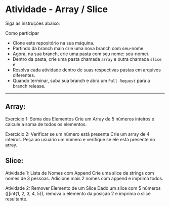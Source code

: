 # Atividade - Array / Slice

Siga as instruções abaixo:

Como participar

- Clone este repositório na sua máquina.
- Partindo da branch main crie uma nova branch com seu-nome.
- Agora, na sua branch, crie uma pasta com seu nome: seu-nome/.
- Dentro da pasta, crie uma pasta chamada `array` e outra chamada `slice` e 
- Resolva cada atividade dentro de suas respectivas pastas em arquivos diferentes. 
- Quando terminar, suba sua branch e abra um `Pull Request` para a branch release.

---------------------------------------------------------------------------------------


## Array: 

Exercício 1: Soma dos Elementos
Crie um Array de 5 números inteiros e calcule a soma de todos os elementos.

Exercício 2: Verificar se um número está presente
Crie um array de 4 inteiros. Peça ao usuário um número e verifique se ele está presente no array.


## Slice: 

Atividade 1: Lista de Nomes com Append
Crie uma slice de strings com nomes de 3 pessoas. Adicione mais 2 nomes com append e imprima todos.

Atividade 2: Remover Elemento de um Slice
Dado um slice com 5 números ([]int{1, 2, 3, 4, 5}), remova o elemento da posição 2 e imprima o slice resultante.
